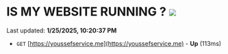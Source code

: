 # IS MY WEBSITE RUNNING ? [![](https://img.shields.io/static/v1?label=Sponsor&message=%E2%9D%A4&logo=GitHub&color=%23fe8e86)](https://github.com/sponsors/Youssef-Lehmam)

Last updated: **1/25/2025, 10:20:37 PM**

- `GET` [https://youssefservice.me](https://youssefservice.me) - **Up** (113ms)
